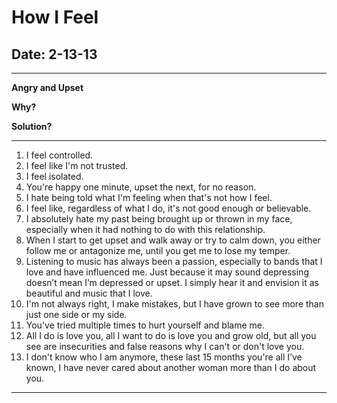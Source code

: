 # How I Feel

## Date: 2-13-13

----

**Angry and Upset**

**Why?**

**Solution?**

----

1. I feel controlled.
2. I feel like I'm not trusted.
3. I feel isolated.
4. You're happy one minute, upset the next, for no reason.
5. I hate being told what I'm feeling when that's not how I feel.
6. I feel like, regardless of what I do, it's not good enough or believable.
7. I absolutely hate my past being brought up or thrown in my face, especially when it had nothing to do with this relationship.
8. When I start to get upset and walk away or try to calm down, you either follow me or antagonize me, until you get me to lose my temper.
9. Listening to music has always been a passion, especially to bands that I love and have influenced me. Just because it may sound depressing doesn’t mean I’m depressed or upset. I simply hear it and envision it as beautiful and music that I love.
10. I'm not always right, I make mistakes, but I have grown to see more than just one side or my side.
11. You've tried multiple times to hurt yourself and blame me.
12. All I do is love you, all I want to do is love you and grow old, but all you see are insecurities and false reasons why I can't or don't love you.
13. I don't know who I am anymore, these last 15 months you're all I’ve known, I have never cared about another woman more than I do about you.

----
